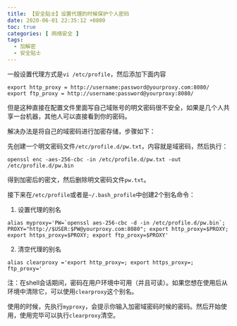 ```yaml
---
title: 【安全贴士】设置代理的时候保护个人密码
date: 2020-06-01 22:35:12 +0800
toc: true
categories: [ 网络安全 ]
tags:
  - 加解密
  - 安全贴士
---
```


一般设置代理方式是`vi /etc/profile`，然后添加下面内容

```
export http_proxy = http://username:password@yourproxy.com:8080/
export ftp_proxy = http://username:password@yourproxy:8080/
```

但是这种直接在配置文件里面写自己域账号的明文密码很不安全，如果是几个人共享一台机器，其他人可以直接看到你的密码。

<!--more-->

解决办法是将自己的域密码进行加密存储，步骤如下：

先创建一个明文密码文件`/etc/profile.d/pw.txt`，内容就是域密码，然后执行：

```
openssl enc -aes-256-cbc -in /etc/profile.d/pw.txt -out /etc/profile.d/pw.bin
```

得到加密后的密文，然后删除明文密码文件`pw.txt`。

接下来在`/etc/profile`或者是`~/.bash_profile`中创建2个别名命令：

1. 设置代理的别名

```
alias myproxy='PW=`openssl aes-256-cbc -d -in /etc/profile.d/pw.bin`; PROXY="http://$USER:$PW@yourproxy.com:8080"; export http_proxy=$PROXY; export https_proxy=$PROXY; export ftp_proxy=$PROXY'
```

2. 清空代理的别名

```
alias clearproxy ='export http_proxy=; export https_proxy=; ftp_proxy='
```

注：在shell会话期间，密码在用户环境中可用（并且可读）。如果您想在使用后从环境中清除它，可以使用`clearproxy`这个别名。

使用的时候，先执行`myproxy`，会提示你输入加密域密码时候的密码。然后开始使用，使用完毕可以执行`clearproxy`清空。
